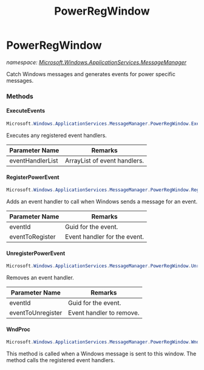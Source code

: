 ﻿---
title: PowerRegWindow
---

# PowerRegWindow
_namespace: [Microsoft.Windows.ApplicationServices.MessageManager](N-Microsoft.Windows.ApplicationServices.MessageManager.html)_

Catch Windows messages and generates events for power specific
 messages.

### Methods

#### ExecuteEvents
```csharp
Microsoft.Windows.ApplicationServices.MessageManager.PowerRegWindow.ExecuteEvents(System.Collections.ArrayList)
```
Executes any registered event handlers.

|Parameter Name|Remarks|
|--------------|-------|
|eventHandlerList|ArrayList of event handlers.|


#### RegisterPowerEvent
```csharp
Microsoft.Windows.ApplicationServices.MessageManager.PowerRegWindow.RegisterPowerEvent(System.Guid,System.EventHandler)
```
Adds an event handler to call when Windows sends 
 a message for an event.

|Parameter Name|Remarks|
|--------------|-------|
|eventId|Guid for the event.|
|eventToRegister|Event handler for the event.|


#### UnregisterPowerEvent
```csharp
Microsoft.Windows.ApplicationServices.MessageManager.PowerRegWindow.UnregisterPowerEvent(System.Guid,System.EventHandler)
```
Removes an event handler.

|Parameter Name|Remarks|
|--------------|-------|
|eventId|Guid for the event.|
|eventToUnregister|Event handler to remove.|


#### WndProc
```csharp
Microsoft.Windows.ApplicationServices.MessageManager.PowerRegWindow.WndProc(System.Windows.Forms.Message@)
```
This method is called when a Windows message 
 is sent to this window.
 The method calls the registered event handlers.




